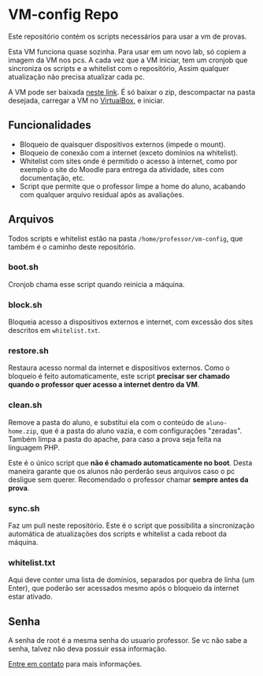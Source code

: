 # VM-config Repo

Este repositório contém os scripts necessários para usar a vm de provas.

Esta VM funciona quase sozinha. Para usar em um novo lab, só copiem a imagem da VM nos pcs. A cada vez que a VM iniciar, tem um cronjob que sincroniza os scripts e a whitelist com o repositório, Assim qualquer atualização não precisa atualizar cada pc.

A VM pode ser baixada [neste link](https://drive.google.com/uc?export=download&id=1-KASKMYsUyMzixXTnynUheW6zpIFmAV0). É só baixar o zip, descompactar na pasta desejada, carregar a VM no [VirtualBox](https://www.virtualbox.org/), e iniciar.

## Funcionalidades

* Bloqueio de quaisquer dispositivos externos (impede o mount).
* Bloqueio de conexão com a internet (exceto domínios na whitelist).
* Whitelist com sites onde é permitido o acesso à internet, como por exemplo o site do Moodle para entrega da atividade, sites com documentação, etc.
* Script que permite que o professor limpe a home do aluno, acabando com qualquer arquivo residual após as avaliações.

## Arquivos

Todos scripts e whitelist estão na pasta `/home/professor/vm-config`, que também é o caminho deste repositório.

### boot.sh

Cronjob chama esse script quando reinicia a máquina.

### block.sh

Bloqueia acesso a dispositivos externos e internet, com excessão dos sites descritos em `whitelist.txt`.

### restore.sh

Restaura acesso normal da internet e dispositivos externos. Como o bloqueio é feito automaticamente, este script **precisar ser chamado quando o professor quer acesso a internet dentro da VM**.

### clean.sh

Remove a pasta do aluno, e substitui ela com o conteúdo de `aluno-home.zip`, que é a pasta do aluno vazia, e com configurações "zeradas". Também limpa a pasta do apache, para caso a prova seja feita na linguagem PHP.

Este é o único script que **não é chamado automaticamente no boot**. Desta maneira garante que os alunos não perderão seus arquivos caso o pc desligue sem querer. Recomendado o professor chamar **sempre antes da prova**.

### sync.sh

Faz um pull neste repositório. Este é o script que possibilita a sincronização automática de atualizações dos scripts e whitelist a cada reboot da máquina.

### whitelist.txt

Aqui deve conter uma lista de domínios, separados por quebra de linha (um Enter), que poderão ser acessados mesmo após o bloqueio da internet estar ativado.

## Senha

A senha de root é a mesma senha do usuario professor. Se vc não sabe a senha, talvez não deva possuir essa informação.

[Entre em contato](https://github.com/werlang) para mais informações.
